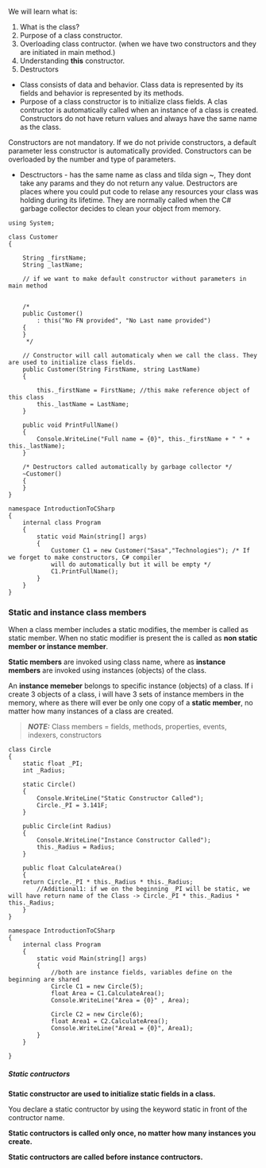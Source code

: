 We will learn what is:

1. What is the class?
2. Purpose of a class constructor.
3. Overloading class contructor. (when we have two constructors and they are initiated in main method.)
4. Understanding **this** constructor.
5. Destructors



- Class consists of data and behavior. Class data is represented by its fields and behavior is represented by its methods.
- Purpose of a class constructor is to initialize class fields. A clas contructor is automatically called when an instance of a class is created. Constructors do not have return values and always have the same name as the class. 

Constructors are not mandatory. If we do not privide constructors, a default parameter less constructor is automatically provided.
Constructors can be overloaded by the number and type of parameters.

- Desctructors - has the same name as class and tilda sign ~, They dont take any params and they do not return any value. Destructors are places where you could put code to relase any resources your class was holding during its lifetime. 
They are normally called when the C# garbage collector decides to clean your object from memory.

```
using System;

class Customer
{

    String _firstName;
    String _lastName;

    // if we want to make default constructor without parameters in main method


    /*
    public Customer()
        : this("No FN provided", "No Last name provided")
    {
    } 
     */

    // Constructor will call automaticaly when we call the class. They are used to initialize class fields.
    public Customer(String FirstName, string LastName)
    { 
    
        this._firstName = FirstName; //this make reference object of this class
        this._lastName = LastName;
    }

    public void PrintFullName()
    {
        Console.WriteLine("Full name = {0}", this._firstName + " " + this._lastName);   
    }

    /* Destructors called automatically by garbage collector */
    ~Customer()
    { 
    }
}

namespace IntroductionToCSharp
{
    internal class Program
    {
        static void Main(string[] args)
        {
            Customer C1 = new Customer("Sasa","Technologies"); /* If we forget to make constructors, C# compiler
            will do automatically but it will be empty */
            C1.PrintFullName();
        }
    }
}
```

###  Static and instance class members

When a class member includes a static modifies, the member is called as static member.
When no static modifier is present the is called as **non static member or instance member**.

**Static members** are invoked using class name, where as **instance members** are invoked using instances (objects) of the class.

An **instance memeber** belongs to specific instance (objects) of a class. If i create 3 objects of a class, i will have 3 sets of instance members in the memory, where as there will ever be only one copy of a **static member**, no matter how many instances of a class are created.

> **_NOTE:_** Class members = fields, methods, properties, events, indexers, constructors

```
class Circle
{
    static float _PI;
    int _Radius;

    static Circle()
    {
        Console.WriteLine("Static Constructor Called");
        Circle._PI = 3.141F;    
    }

    public Circle(int Radius)
    {
        Console.WriteLine("Instance Constructor Called");
        this._Radius = Radius;
    }

    public float CalculateArea()
    { 
    return Circle._PI * this._Radius * this._Radius;
        //Additional1: if we on the beginning _PI will be static, we will have return name of the Class -> Circle._PI * this._Radius * this._Radius;
    }
}

namespace IntroductionToCSharp
{
    internal class Program
    {
        static void Main(string[] args)
        {
            //both are instance fields, variables define on the beginning are shared
            Circle C1 = new Circle(5);
            float Area = C1.CalculateArea();
            Console.WriteLine("Area = {0}" , Area);

            Circle C2 = new Circle(6);
            float Area1 = C2.CalculateArea();
            Console.WriteLine("Area1 = {0}", Area1);
        }
    }

}
```

##### Static contructors

**Static constructor are used to initialize static fields in a class.**

You declare a static contructor by using the keyword static in front of the contructor name.

**Static contructors is called only once, no matter how many instances you create.**

**Static contructors are called before instance contructors.**
